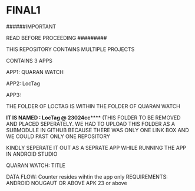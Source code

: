 # FINAL1

######IMPORTANT 


READ BEFORE PROCEEDING #########

THIS REPOSITORY CONTAINS MULTIPLE PROJECTS

CONTAINS 3 APPS

APP1: QUARAN WATCH

APP2: LocTag

APP3: 

THE FOLDER OF LOCTAG IS WITHIN THE FOLDER OF QUARAN WATCH

********IT IS NAMED : LocTag @ 23024cc************ (THIS FOLDER TO BE REMOVED AND PLACED SEPERATELY.
WE HAD TO UPLOAD THIS FOLDER AS A SUBMODULE IN GITHUB BECAUSE THERE WAS ONLY ONE LINK BOX AND WE COULD PAST ONLY ONE REPOSITORY

KINDLY SEPERATE IT OUT AS A SEPRATE APP WHILE RUNNING THE APP IN ANDROID STUDIO


QUARAN WATCH: TITLE

DATA FLOW: Counter resides wihtin the app only
REQUIREMENTS: ANDROID NOUGAUT OR ABOVE
APK 23 or above

